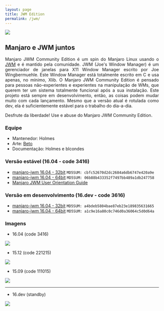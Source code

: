 ```yaml
---
layout: page
title: JWM Edition
permalink: /jwm/
---
```


<img src="http://www.auplod.com/u/opauld7e9a7.png">

## Manjaro e JWM juntos

<p style="text-align: justify;">Manjaro JWM Community Edition é um spin do Manjaro Linux usando o <a href="http://joewing.net/projects/jwm/index.shtml">JWM</a> e é mantido pela comunidade. JWM (Joe's Window Manager) é um gerenciador de janelas para X11 Window Manager escrito por Joe Wingbermuehle. 
Este Window Manager está totalmente escrito em C e usa apenas, no mínimo, Xlib. O Manjaro JWM Community Edition é pensado para pessoas não-experientes e experientes na manipulação de WMs, que querem ter um sistema totalmente funcional após a sua instalação. Este projeto está sempre em desenvolvimento, então, as coisas podem mudar muito com cada lançamento. Mesmo que a versão atual é rotulada como dev, ela é suficientemente estável para o trabalho do dia-a-dia.</p> 

<p style="text-align: justify;">Desfrute da liberdade! Use e abuse do Manjaro JWM Community Edition.</p>

### Equipe

* Mantenedor: Holmes
* Arte: [Beto](https://github.com/fallenskillz)
* Documentação: Holmes e blcondes

### Versão estável (16.04 - code 3416)

* [manjaro-jwm 16.04 - 32bit](https://sourceforge.net/projects/holmeslinux/files/Manjaro%20JWM%2016.04/Code%203416/manjaro-jwm-community-16.04-i686-3416.iso/download) `MD5SUM: cbfc52670d2dc2684a6db6747e420a9e`
* [manjaro-jwm 16.04 - 64bit](https://sourceforge.net/projects/holmeslinux/files/Manjaro%20JWM%2016.04/Code%203416/manjaro-jwm-community-16.04-x86_64-3416.iso/download) `MD5SUM: 06b88b433352f7497bb489a1db247758`
* [Manjaro JWM User Orientation Guide](https://sourceforge.net/projects/holmeslinux/files/Documentation/User_Orientation_Guide-16.04.pdf/download)

### Versão em desenvolvimento (16.dev - code 3616)

* [manjaro-jwm 16.04 - 32bit](https://sourceforge.net/projects/holmeslinux/files/Manjaro%20JWM%2016.dev/Code%203616/manjaro-jwm-community-16.dev-i686-3616.iso/download) `MD5SUM: a4bdeb5804bae87eb23e189835631665`
* [manjaro-jwm 16.04 - 64bit](https://sourceforge.net/projects/holmeslinux/files/Manjaro%20JWM%2016.dev/Code%203616/manjaro-jwm-community-16.dev-x86_64-3616.iso/download) `MD5SUM: a1c9e16a80c0c746d0a36064c5d0d64a`

### Imagens  

* 16.04 (code 3416)

<img src="http://i.imgur.com/1Xosxvr.png">

* 15.12 (code 221215)

<img src="http://i.imgur.com/aPmwW1p.png">

* 15.09 (code 111015)

<img src="http://i.imgur.com/CDwu3iE.png">

------

* 16.dev (standby)

<img src="http://www.auplod.com/u/laudpo7e893.png">
